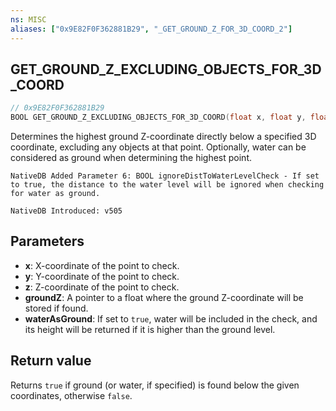 ```yaml
---
ns: MISC
aliases: ["0x9E82F0F362881B29", "_GET_GROUND_Z_FOR_3D_COORD_2"]
---
```

## GET_GROUND_Z_EXCLUDING_OBJECTS_FOR_3D_COORD

```c
// 0x9E82F0F362881B29
BOOL GET_GROUND_Z_EXCLUDING_OBJECTS_FOR_3D_COORD(float x, float y, float z, float* groundZ, BOOL waterAsGround);
```

Determines the highest ground Z-coordinate directly below a specified 3D coordinate, excluding any objects at that point. Optionally, water can be considered as ground when determining the highest point.

```
NativeDB Added Parameter 6: BOOL ignoreDistToWaterLevelCheck - If set to true, the distance to the water level will be ignored when checking for water as ground. 
```

```
NativeDB Introduced: v505
```

## Parameters
* **x**: X-coordinate of the point to check.
* **y**: Y-coordinate of the point to check.
* **z**: Z-coordinate of the point to check.
* **groundZ**: A pointer to a float where the ground Z-coordinate will be stored if found.
* **waterAsGround**: If set to `true`, water will be included in the check, and its height will be returned if it is higher than the ground level.

## Return value
Returns `true` if ground (or water, if specified) is found below the given coordinates, otherwise `false`.